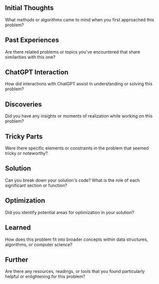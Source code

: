
## Initial Thoughts
What methods or algorithms came to mind when you first approached this problem?

## Past Experiences
Are there related problems or topics you've encountered that share similarities with this one?

## ChatGPT Interaction
How did interactions with ChatGPT assist in understanding or solving this problem?

## Discoveries
Did you have any insights or moments of realization while working on this problem?

## Tricky Parts
Were there specific elements or constraints in the problem that seemed tricky or noteworthy?

## Solution
Can you break down your solution's code? What is the role of each significant section or function?

## Optimization
Did you identify potential areas for optimization in your solution?

## Learned
How does this problem fit into broader concepts within data structures, algorithms, or computer science?

## Further
Are there any resources, readings, or tools that you found particularly helpful or enlightening for this problem?